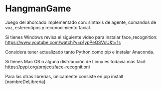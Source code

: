 # HangmanGame
Juego del ahorcado implementado con: sintaxis de agente, comandos de voz, estereotipos  y reconocimiento facial.

Si tienes Windows revisa el siguiente vídeo para instalar face_recognition:
https://www.youtube.com/watch?v=p1ypPeQSVcU&t=1s

Considera tener actualizado tanto Python como pip e instalar Anaconda.

Si tienes Mac OS o alguna distribución de Linux es todavía más fácil:
https://pypi.org/project/face-recognition/

Para las otras librerías, únicamente consiste en pip install [nombreDeLibreria].

